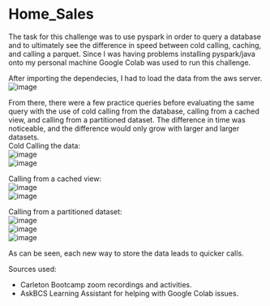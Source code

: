 # Home_Sales

The task for this challenge was to use pyspark in order to query a database and to ultimately see the difference in speed between cold calling, caching, and calling a parquet. Since I was having problems installing pyspark/java onto my personal machine Google Colab was used to run this challenge.

After importing the dependecies, I had to load the data from the aws server.
![image](https://github.com/Duffye23/Home_Sales/assets/58863493/f366d28a-5e48-4370-8257-d87b60e7ed0f)</br>

From there, there were a few practice queries before evaluating the same query with the use of cold calling from the database, calling from a cached view, and calling from a partitioned dataset. The difference in time was noticeable, and the difference would only grow with larger and larger datasets.</br>
Cold Calling the data:</br>
![image](https://github.com/Duffye23/Home_Sales/assets/58863493/3aa9ff5f-6f2c-48c5-aa98-424f4a32da56)</br>
![image](https://github.com/Duffye23/Home_Sales/assets/58863493/37d82d0b-22e8-4f14-ada9-be310ff9c345)</br>

Calling from a cached view:</br>
![image](https://github.com/Duffye23/Home_Sales/assets/58863493/ea7c115e-e3fe-41ac-8af1-5a26958e5095)</br>
![image](https://github.com/Duffye23/Home_Sales/assets/58863493/8ee0ac0d-8e04-4b21-b86a-4577b9c2df6b)</br>

Calling from a partitioned dataset:</br>
![image](https://github.com/Duffye23/Home_Sales/assets/58863493/2a875d16-e263-4716-afd8-e858d6991b6c)</br>
![image](https://github.com/Duffye23/Home_Sales/assets/58863493/49e19267-22cd-4a7d-b88b-f45328ee3c0a)</br>
![image](https://github.com/Duffye23/Home_Sales/assets/58863493/3b8ebf47-b951-43ca-bde0-01b43bac1ade)</br>

As can be seen, each new way to store the data leads to quicker calls. 

Sources used:
- Carleton Bootcamp zoom recordings and activities.
- AskBCS Learning Assistant for helping with Google Colab issues.
